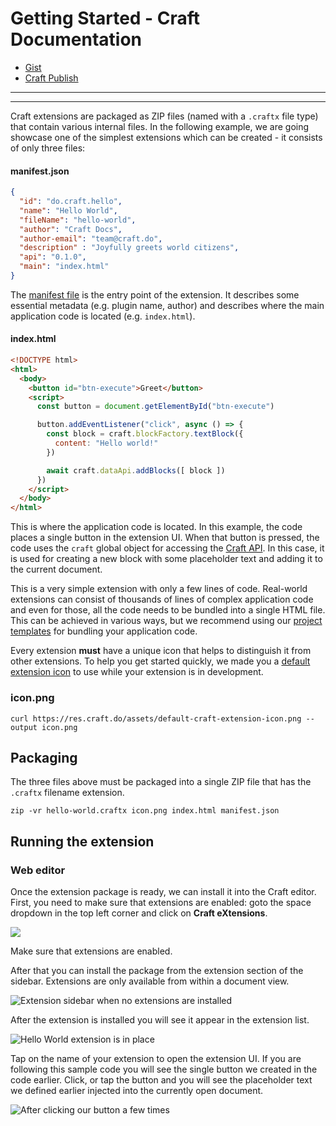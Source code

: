 # Getting Started - Craft Documentation

- [Gist](https://gist.github.com/extratone/05ad6f35ca1c4a4e4b2710f2c9ea5389)
- [Craft Publish](https://www.craft.do/s/9cy9qPoZ69cJBn)

---

<script src="https://gist.github.com/extratone/05ad6f35ca1c4a4e4b2710f2c9ea5389.js"></script>

---

Craft extensions are packaged as ZIP files (named with a `.craftx` file type) that contain various internal files. In the following example, we are going showcase one of the simplest extensions which can be created - it consists of only three files:

#### manifest.json

```json
{
  "id": "do.craft.hello",
  "name": "Hello World",
  "fileName": "hello-world",
  "author": "Craft Docs",
  "author-email": "team@craft.do",
  "description" : "Joyfully greets world citizens",
  "api": "0.1.0",
  "main": "index.html"
}
```


The [manifest file](https://documentation.developer.craft.do/extensions/manifest-file) is the entry point of the extension. It describes some essential metadata (e.g. plugin name, author) and describes where the main application code is located (e.g. `index.html`).

#### index.html

```html
<!DOCTYPE html>
<html>
  <body>
    <button id="btn-execute">Greet</button>
    <script>
      const button = document.getElementById("btn-execute")

      button.addEventListener("click", async () => {
        const block = craft.blockFactory.textBlock({ 
          content: "Hello world!"
        })

        await craft.dataApi.addBlocks([ block ])
      })
    </script>
  </body>
</html>
```


This is where the application code is located. In this example, the code places a single button in the extension UI. When that button is pressed, the code uses the `craft` global object for accessing the [Craft API](https://documentation.developer.craft.do/extensions/craft-api). In this case, it is used for creating a new block with some placeholder text and adding it to the current document.

This is a very simple extension with only a few lines of code. Real-world extensions can consist of thousands of lines of complex application code and even for those, all the code needs to be bundled into a single HTML file. This can be achieved in various ways, but we recommend using our [project templates](https://documentation.developer.craft.do/extensions/tools/project-templates) for bundling your application code.

Every extension **must** have a unique icon that helps to distinguish it from other extensions. To help you get started quickly, we made you a [default extension icon](https://res.craft.do/assets/default-craft-extension-icon.png) to use while your extension is in development.

### icon.png

`curl https://res.craft.do/assets/default-craft-extension-icon.png --output icon.png`

## Packaging

The three files above must be packaged into a single ZIP file that has the `.craftx` filename extension.

`zip -vr hello-world.craftx icon.png index.html manifest.json`

## Running the extension

### Web editor

Once the extension package is ready, we can install it into the Craft editor. First, you need to make sure that extensions are enabled: goto the space dropdown in the top left corner and click on **Craft eXtensions**.

![](https://827995558-files.gitbook.io/~/files/v0/b/gitbook-x-prod.appspot.com/o/spaces%2FbDnZb2Co0NsBLcTp1L0A%2Fuploads%2FuLlnTtj9el47tfNQgjTQ%2Fenable-extensions.png?alt=media&token=dbfba4fb-18cc-4fac-b6be-10ab49588a90)

Make sure that extensions are enabled.

After that you can install the package from the extension section of the sidebar. Extensions are only available from within a document view.

![Extension sidebar when no extensions are installed](https://827995558-files.gitbook.io/~/files/v0/b/gitbook-x-prod.appspot.com/o/spaces%2FbDnZb2Co0NsBLcTp1L0A%2Fuploads%2FUv8FlNgmhXM8AjzZN2UX%2Fhello-1.png?alt=media&token=d27950b8-f6b4-419d-b2e4-6b3c1d1ea2f4)

After the extension is installed you will see it appear in the extension list.

![Hello World extension is in place](https://827995558-files.gitbook.io/~/files/v0/b/gitbook-x-prod.appspot.com/o/spaces%2FbDnZb2Co0NsBLcTp1L0A%2Fuploads%2FvOAhJBtqgXCQ1hJaLnXH%2Fhello-2.png?alt=media&token=5234bb61-1937-49e6-bc54-f7f843257d25)

Tap on the name of your extension to open the extension UI. If you are following this sample code you will see the single button we created in the code earlier. Click, or tap the button and you will see the placeholder text we defined earlier injected into the currently open document.

![After clicking our button a few times](https://827995558-files.gitbook.io/~/files/v0/b/gitbook-x-prod.appspot.com/o/spaces%2FbDnZb2Co0NsBLcTp1L0A%2Fuploads%2FoLtWaTGBZhrhbN4zjjdN%2Fhello-3.png?alt=media&token=eafd1c55-4998-4448-9131-5eb378f2137b)